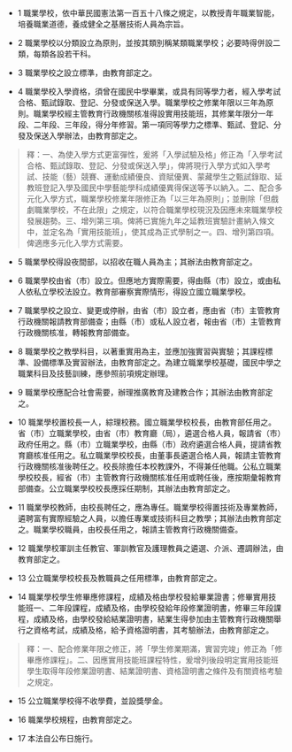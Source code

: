 * 1 職業學校，依中華民國憲法第一百五十八條之規定，以教授青年職業智能，培養職業道德，養成健全之基層技術人員為宗旨。

* 2 職業學校以分類設立為原則，並按其類別稱某類職業學校；必要時得併設二類，每類各設若干科。

* 3 職業學校之設立標準，由教育部定之。

* 4 職業學校入學資格，須曾在國民中學畢業，或具有同等學力者，經入學考試合格、甄試錄取、登記、分發或保送入學。職業學校之修業年限以三年為原則。職業學校經主管教育行政機關核准得設實用技能班，其修業年限分一年段、二年段、三年段，得分年修習。第一項同等學力之標準、甄試、登記、分發及保送入學辦法，由教育部定之。

> 釋：一、為使入學方式更富彈性，爰將「入學試驗及格」修正為「入學考試合格、甄試錄取、登記、分發或保送入學」，俾將現行入學方式如入學考試、技能（藝）競賽、運動成績優良、資賦優異、蒙藏學生之甄試錄取、延教班登記入學及國民中學藝能學科成績優異得保送等予以納入。二、配合多元化入學方式，職業學校修業年限修正為「以三年為原則」；並刪除「但戲劇職業學校，不在此限」之規定，以符合職業學校現況及因應未來職業學校發展趨勢。三、增列第三項。俾將已實施九年之延教班實驗計畫納入條文中，並定名為「實用技能班」，使其成為正式學制之一。四、增列第四項。俾適應多元化入學方式需要。

* 5 職業學校得設夜間部，以招收在職人員為主；其辦法由教育部定之。

* 6 職業學校由省（市）設立。但應地方實際需要，得由縣（市）設立，或由私人依私立學校法設立。教育部審察實際情形，得設立國立職業學校。

* 7 職業學校之設立、變更或停辦，由省（市）設立者，應由省（市）主管教育行政機關報請教育部備查；由縣（市）或私人設立者，報由省（市）主管教育行政機關核准，轉報教育部備查。

* 8 職業學校之教學科目，以著重實用為主，並應加強實習與實驗；其課程標準、設備標準及實習辦法，由教育部定之。為建立職業學校基礎，國民中學之職業科目及技藝訓練，應參照前項規定辦理。

* 9 職業學校應配合社會需要，辦理推廣教育及建教合作；其辦法由教育部定之。

* 10 職業學校置校長一人，綜理校務。國立職業學校校長，由教育部任用之。省（市）立職業學校，由省（市）教育廳（局），遴選合格人員，報請省（市）政府任用之。縣（市）立職業學校，由縣（市）政府遴選合格人員，提請省教育廳核准任用之。私立職業學校校長，由董事長遴選合格人員，報請主管教育行政機關核准後聘任之。校長除擔任本校教課外，不得兼任他職。公私立職業學校校長，經省（市）主管教育行政機關核准任用或聘任後，應按期彙報教育部備查。公立職業學校校長應採任期制，其辦法由教育部定之。

* 11 職業學校教師，由校長聘任之，應為專任。職業學校得置技術及專業教師，遴聘富有實際經驗之人員，以擔任專業或技術科目之教學；其辦法由教育部定之。職業學校職員，由校長任用之，報請主管教育行政機關備查。

* 12 職業學校軍訓主任教官、軍訓教官及護理教員之遴選、介派、遷調辦法，由教育部定之。

* 13 公立職業學校校長及教職員之任用標準，由教育部定之。

* 14 職業學校學生修畢應修課程，成績及格由學校發給畢業證書；修畢實用技能班一、二年段課程，成績及格，由學校發給年段修業證明書，修畢三年段課程，成績及格，由學校發給結業證明書，結業生得參加由主管教育行政機關舉行之資格考試，成績及格，給予資格證明書，其考驗辦法，由教育部定之。

> 釋：一、配合修業年限之修正，將「學生修業期滿，實習完竣」修正為「修畢應修課程」。二、因應實用技能班課程特性，爰增列後段明定實用技能班學生取得年段修業證明書、結業證明書、資格證明書之條件及有關資格考驗之規定。

* 15 公立職業學校得不收學費，並設獎學金。

* 16 職業學校規程，由教育部定之。

* 17 本法自公布日施行。

